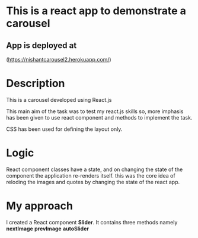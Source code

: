 # This is a react app to demonstrate a carousel 

## App is deployed at 
(https://nishantcarousel2.herokuapp.com/)


# Description
This is a carousel developed using React.js

This main aim of the task was to test my react.js skills so, more imphasis 
has been given to use react component and methods to implement the task.

CSS has been used for defining the layout only. 

# Logic
React component classes have a state, and on changing the state of the 
component the application re-renders itself. this was the core idea of 
reloding the images and quotes by changing the state of the react app.

# My approach 
I created a React component **Slider**. It contains three methods namely
**nextImage**
**prevImage**
**autoSlider**

